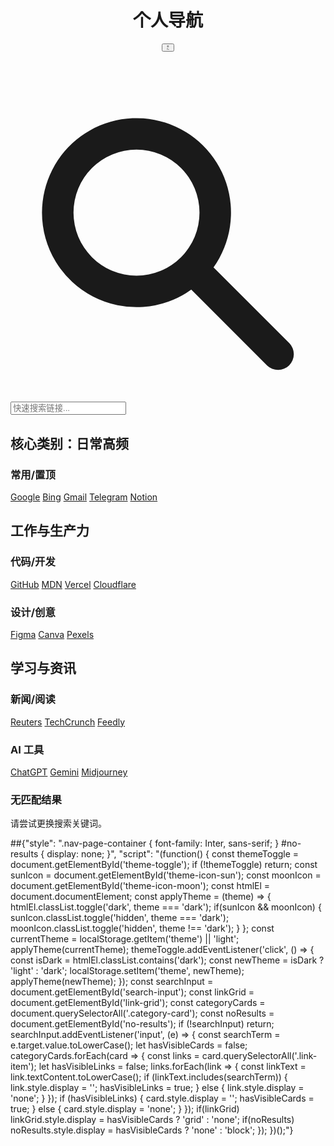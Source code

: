 <div class="nav-page-container">
<div class="max-w-7xl mx-auto">
<header class="flex justify-between items-center mb-8">
<h1 class="text-3xl font-bold text-slate-900 dark:text-white">个人导航</h1>
<button id="theme-toggle" class="p-2 rounded-full hover:bg-slate-200 dark:hover:bg-slate-700">
<svg id="theme-icon-sun" class="h-6 w-6" fill="none" viewBox="0 0 24 24" stroke="currentColor"><path stroke-linecap="round" stroke-linejoin="round" stroke-width="2" d="M12 3v1m0 16v1m9-9h-1M4 12H3m15.364 6.364l-.707-.707M6.343 6.343l-.707-.707m12.728 0l-.707.707M6.343 17.657l-.707.707M12 12a5 5 0 100-10 5 5 0 000 10z"></path></svg>
<svg id="theme-icon-moon" class="h-6 w-6 hidden" fill="none" viewBox="0 0 24 24" stroke="currentColor"><path stroke-linecap="round" stroke-linejoin="round" stroke-width="2" d="M20.354 15.354A9 9 0 018.646 3.646 9.003 9.003 0 0012 21a9.003 9.003 0 008.354-5.646z"></path></svg>
</button>
</header>
<div class="mb-8">
<div class="relative">
<div class="absolute inset-y-0 left-0 pl-3 flex items-center pointer-events-none">
<svg class="h-5 w-5 text-slate-400" xmlns="http://www.w3.org/2000/svg" viewBox="0 0 20 20" fill="currentColor"><path fill-rule="evenodd" d="M8 4a4 4 0 100 8 4 4 0 000-8zM2 8a6 6 0 1110.89 3.476l4.817 4.817a1 1 0 01-1.414 1.414l-4.816-4.816A6 6 0 012 8z" clip-rule="evenodd" /></svg>
</div>
<input type="search" id="search-input" placeholder="快速搜索链接..." class="block w-full pl-10 pr-3 py-2 border border-slate-300 rounded-md bg-white dark:bg-slate-800 dark:border-slate-600 placeholder-slate-400 focus:outline-none focus:ring-1 focus:ring-blue-500 sm:text-sm">
</div>
</div>
<main id="link-grid" class="grid grid-cols-1 md:grid-cols-2 lg:grid-cols-3 gap-6">
<div class="category-card bg-white dark:bg-slate-800 rounded-lg shadow-md p-6">
<h2 class="font-bold text-xl mb-4 text-slate-900 dark:text-white">核心类别：日常高频</h2>
<div class="space-y-4">
<div>
<h3 class="font-semibold text-slate-600 dark:text-slate-400 mb-2">常用/置顶</h3>
<div class="flex flex-wrap gap-2">
<a href="https://www.google.com/" target="_blank" class="link-item bg-slate-100 hover:bg-slate-200 dark:bg-slate-700 dark:hover:bg-slate-600 text-sm font-medium py-1 px-3 rounded-full">Google</a>
<a href="https://www.bing.com/" target="_blank" class="link-item bg-slate-100 hover:bg-slate-200 dark:bg-slate-700 dark:hover:bg-slate-600 text-sm font-medium py-1 px-3 rounded-full">Bing</a>
<a href="https://mail.google.com/" target="_blank" class="link-item bg-slate-100 hover:bg-slate-200 dark:bg-slate-700 dark:hover:bg-slate-600 text-sm font-medium py-1 px-3 rounded-full">Gmail</a>
<a href="https://web.telegram.org/" target="_blank" class="link-item bg-slate-100 hover:bg-slate-200 dark:bg-slate-700 dark:hover:bg-slate-600 text-sm font-medium py-1 px-3 rounded-full">Telegram</a>
<a href="https://www.notion.so/" target="_blank" class="link-item bg-slate-100 hover:bg-slate-200 dark:bg-slate-700 dark:hover:bg-slate-600 text-sm font-medium py-1 px-3 rounded-full">Notion</a>
</div>
</div>
</div>
</div>
<div class="category-card bg-white dark:bg-slate-800 rounded-lg shadow-md p-6">
<h2 class="font-bold text-xl mb-4 text-slate-900 dark:text-white">工作与生产力</h2>
<div class="space-y-4">
<div>
<h3 class="font-semibold text-slate-600 dark:text-slate-400 mb-2">代码/开发</h3>
<div class="flex flex-wrap gap-2">
<a href="https://github.com/" target="_blank" class="link-item bg-slate-100 hover:bg-slate-200 dark:bg-slate-700 dark:hover:bg-slate-600 text-sm font-medium py-1 px-3 rounded-full">GitHub</a>
<a href="https://developer.mozilla.org/" target="_blank" class="link-item bg-slate-100 hover:bg-slate-200 dark:bg-slate-700 dark:hover:bg-slate-600 text-sm font-medium py-1 px-3 rounded-full">MDN</a>
<a href="https://vercel.com/" target="_blank" class="link-item bg-slate-100 hover:bg-slate-200 dark:bg-slate-700 dark:hover:bg-slate-600 text-sm font-medium py-1 px-3 rounded-full">Vercel</a>
<a href="https://www.cloudflare.com/" target="_blank" class="link-item bg-slate-100 hover:bg-slate-200 dark:bg-slate-700 dark:hover:bg-slate-600 text-sm font-medium py-1 px-3 rounded-full">Cloudflare</a>
</div>
</div>
<div>
<h3 class="font-semibold text-slate-600 dark:text-slate-400 mb-2">设计/创意</h3>
<div class="flex flex-wrap gap-2">
<a href="https://www.figma.com/" target="_blank" class="link-item bg-slate-100 hover:bg-slate-200 dark:bg-slate-700 dark:hover:bg-slate-600 text-sm font-medium py-1 px-3 rounded-full">Figma</a>
<a href="https://www.canva.com/" target="_blank" class="link-item bg-slate-100 hover:bg-slate-200 dark:bg-slate-700 dark:hover:bg-slate-600 text-sm font-medium py-1 px-3 rounded-full">Canva</a>
<a href="https://www.pexels.com/" target="_blank" class="link-item bg-slate-100 hover:bg-slate-200 dark:bg-slate-700 dark:hover:bg-slate-600 text-sm font-medium py-1 px-3 rounded-full">Pexels</a>
</div>
</div>
</div>
</div>
<div class="category-card bg-white dark:bg-slate-800 rounded-lg shadow-md p-6">
<h2 class="font-bold text-xl mb-4 text-slate-900 dark:text-white">学习与资讯</h2>
<div class="space-y-4">
<div>
<h3 class="font-semibold text-slate-600 dark:text-slate-400 mb-2">新闻/阅读</h3>
<div class="flex flex-wrap gap-2">
<a href="[可疑链接已删除]" target="_blank" class="link-item bg-slate-100 hover:bg-slate-200 dark:bg-slate-700 dark:hover:bg-slate-600 text-sm font-medium py-1 px-3 rounded-full">Reuters</a>
<a href="https://techcrunch.com/" target="_blank" class="link-item bg-slate-100 hover:bg-slate-200 dark:bg-slate-700 dark:hover:bg-slate-600 text-sm font-medium py-1 px-3 rounded-full">TechCrunch</a>
<a href="https://feedly.com/" target="_blank" class="link-item bg-slate-100 hover:bg-slate-200 dark:bg-slate-700 dark:hover:bg-slate-600 text-sm font-medium py-1 px-3 rounded-full">Feedly</a>
</div>
</div>
<div>
<h3 class="font-semibold text-slate-600 dark:text-slate-400 mb-2">AI 工具</h3>
<div class="flex flex-wrap gap-2">
<a href="https://chat.openai.com/" target="_blank" class="link-item bg-slate-100 hover:bg-slate-200 dark:bg-slate-700 dark:hover:bg-slate-600 text-sm font-medium py-1 px-3 rounded-full">ChatGPT</a>
<a href="https://gemini.google.com/" target="_blank" class="link-item bg-slate-100 hover:bg-slate-200 dark:bg-slate-700 dark:hover:bg-slate-600 text-sm font-medium py-1 px-3 rounded-full">Gemini</a>
<a href="https://www.midjourney.com/" target="_blank" class="link-item bg-slate-100 hover:bg-slate-200 dark:bg-slate-700 dark:hover:bg-slate-600 text-sm font-medium py-1 px-3 rounded-full">Midjourney</a>
</div>
</div>
</div>
</div>
</main>
<div id="no-results" class="text-center py-16">
<h3 class="text-lg font-semibold text-slate-600 dark:text-slate-400">无匹配结果</h3>
<p class="text-slate-500 mt-2">请尝试更换搜索关键词。</p>
</div>
</div>
</div>

##{"style": ".nav-page-container { font-family: Inter, sans-serif; } #no-results { display: none; }", "script": "(function() { const themeToggle = document.getElementById('theme-toggle'); if (!themeToggle) return; const sunIcon = document.getElementById('theme-icon-sun'); const moonIcon = document.getElementById('theme-icon-moon'); const htmlEl = document.documentElement; const applyTheme = (theme) => { htmlEl.classList.toggle('dark', theme === 'dark'); if(sunIcon && moonIcon) { sunIcon.classList.toggle('hidden', theme === 'dark'); moonIcon.classList.toggle('hidden', theme !== 'dark'); } }; const currentTheme = localStorage.getItem('theme') || 'light'; applyTheme(currentTheme); themeToggle.addEventListener('click', () => { const isDark = htmlEl.classList.contains('dark'); const newTheme = isDark ? 'light' : 'dark'; localStorage.setItem('theme', newTheme); applyTheme(newTheme); }); const searchInput = document.getElementById('search-input'); const linkGrid = document.getElementById('link-grid'); const categoryCards = document.querySelectorAll('.category-card'); const noResults = document.getElementById('no-results'); if (!searchInput) return; searchInput.addEventListener('input', (e) => { const searchTerm = e.target.value.toLowerCase(); let hasVisibleCards = false; categoryCards.forEach(card => { const links = card.querySelectorAll('.link-item'); let hasVisibleLinks = false; links.forEach(link => { const linkText = link.textContent.toLowerCase(); if (linkText.includes(searchTerm)) { link.style.display = ''; hasVisibleLinks = true; } else { link.style.display = 'none'; } }); if (hasVisibleLinks) { card.style.display = ''; hasVisibleCards = true; } else { card.style.display = 'none'; } }); if(linkGrid) linkGrid.style.display = hasVisibleCards ? 'grid' : 'none'; if(noResults) noResults.style.display = hasVisibleCards ? 'none' : 'block'; }); })();"}
